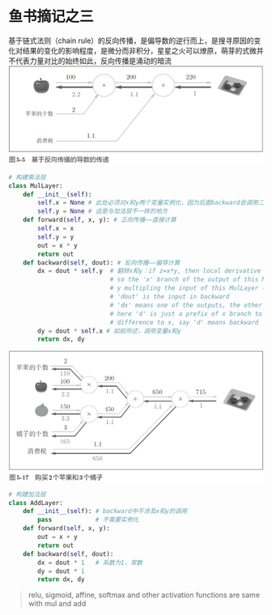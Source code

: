 # 鱼书摘记之三
基于链式法则（chain rule）的反向传播，是偏导数的逆行而上，是搜寻原因的变化对结果的变化的影响程度，是微分而非积分，星星之火可以燎原，萌芽的式微并不代表力量对比的始终如此，反向传播是涌动的暗流  
![alt text](bp/image-1.png ':size=600')  
```python
# 构建乘法层
class MulLayer: 
    def __init__(self):
        self.x = None # 此处必须对x和y两个变量实例化，因为后面backward会调用二者
        self.y = None # 这是与加法层不一样的地方
    def forward(self, x, y): # 正向传播——直接计算
        self.x = x
        self.y = y
        out = x * y
        return out
    def backward(self, dout): # 反向传播——偏导计算
        dx = dout * self.y  # 翻转x和y：if z=x*y, then local derivative dz/dx=y,
                            # so the 'x' branch of the output of this MulLayer is 
                            # y multipling the input of this MulLayer -- y*dout
                            # 'dout' is the input in backward
                            # 'dx' means one of the outputs, the other one is 'dy'
                            # here 'd' is just a prefix of x branch to indicate the
                            # difference to x, say 'd' means backward 
        dy = dout * self.x # 如前所述，调用变量x和y
        return dx, dy
```    
![alt text](bp/image.png ':size=600')  
```python
# 构建加法层
class AddLayer:
    def __init__(self): # backward中不涉及x和y的调用
        pass            # 不需要实例化
    def forward(self, x, y):
        out = x + y
        return out
    def backward(self, dout):
        dx = dout * 1   # 系数为1，常数
        dy = dout * 1
        return dx, dy
```   
>relu, sigmoid, affine, softmax and other activation functions are same with mul and add
